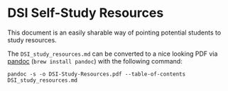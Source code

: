 # DSI Self-Study Resources

This document is an easily sharable way of pointing potential students to study resources.  

The `DSI_study_resources.md` can be converted to a nice looking PDF via [pandoc](http://pandoc.org/) (`brew install pandoc`) with the following command:

```
pandoc -s -o DSI-Study-Resources.pdf --table-of-contents DSI_study_resources.md
```
